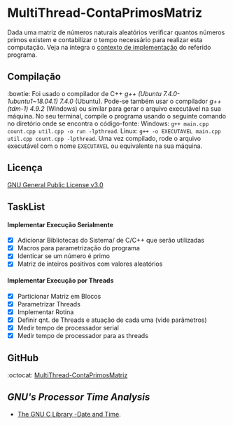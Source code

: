 # MultiThread-ContaPrimosMatriz

Dada uma matriz de números naturais aleatórios verificar quantos números primos existem e contabilizar o tempo necessário para realizar esta computação. Veja na íntegra o [contexto de implementação](./contexto.pdf) do referido programa.

## Compilação
:bowtie: 
Foi usado o compilador de C++ *g++ (Ubuntu 7.4.0-1ubuntu1~18.04.1) 7.4.0* (Ubuntu). Pode-se também usar o compilador *g++ (tdm-1) 4.9.2* (Windows) ou similar para gerar o arquivo executável na sua máquina. No seu terminal, compile o programa usando o seguinte comando no diretório onde se encontra o código-fonte:
Windows: ```g++ main.cpp count.cpp util.cpp -o run -lpthread```.
Linux:  ```g++ -o EXECUTAVEL main.cpp util.cpp count.cpp -lpthread```.
Uma vez compilado, rode o arquivo executável com o nome ```EXECUTAVEL``` ou equivalente na sua máquina.

## Licença
[GNU General Public License v3.0](/LICENSE)

## TaskList

#### Implementar Execução Serialmente
- [X] Adicionar Bibliotecas do Sistema/ de C/C++ que serão utilizadas
- [X] Macros para parametrização do programa
- [X] Identicar se um número é primo
- [X] Matriz de inteiros positivos com valores aleatórios

#### Implementar Execução por Threads
- [X] Particionar Matriz em Blocos
- [X] Parametrizar Threads
- [X] Implementar Rotina
- [X] Definir qnt. de Threads e atuação de cada uma (vide parâmetros)
- [X] Medir tempo de processador serial
- [X] Medir tempo de processador para as threads

## GitHub
:octocat: [MultiThread-ContaPrimosMatriz](https://github.com/Jakiminski/MultiThread-ContaPrimosMatriz/)

## *GNU's Processor Time Analysis*
* [The GNU C Library -Date and Time](https://www.gnu.org/software/libc/manual/html_node/Date-and-Time.html).
